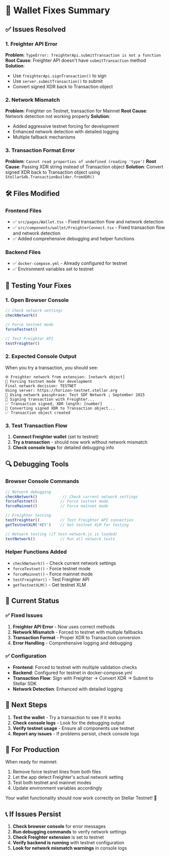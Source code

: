 # 🔧 Wallet Fixes Summary

## ✅ Issues Resolved

### 1. Freighter API Error
**Problem**: `TypeError: freighterApi.submitTransaction is not a function`
**Root Cause**: Freighter API doesn't have `submitTransaction` method
**Solution**: 
- Use `freighterApi.signTransaction()` to sign
- Use `server.submitTransaction()` to submit
- Convert signed XDR back to Transaction object

### 2. Network Mismatch
**Problem**: Freighter on Testnet, transaction for Mainnet
**Root Cause**: Network detection not working properly
**Solution**:
- Added aggressive testnet forcing for development
- Enhanced network detection with detailed logging
- Multiple fallback mechanisms

### 3. Transaction Format Error
**Problem**: `Cannot read properties of undefined (reading 'type')`
**Root Cause**: Passing XDR string instead of Transaction object
**Solution**: Convert signed XDR back to Transaction object using `StellarSdk.TransactionBuilder.fromXDR()`

## 🛠️ Files Modified

### Frontend Files
- ✅ `src/pages/Wallet.tsx` - Fixed transaction flow and network detection
- ✅ `src/components/wallet/FreighterConnect.tsx` - Fixed transaction flow and network detection
- ✅ Added comprehensive debugging and helper functions

### Backend Files
- ✅ `docker-compose.yml` - Already configured for testnet
- ✅ Environment variables set to testnet

## 🧪 Testing Your Fixes

### 1. Open Browser Console
```javascript
// Check network settings
checkNetwork()

// Force testnet mode
forceTestnet()

// Test Freighter API
testFreighter()
```

### 2. Expected Console Output
When you try a transaction, you should see:
```
🌐 Freighter network from extension: [network object]
🔧 Forcing testnet mode for development
Final network decision: TESTNET
Using server: https://horizon-testnet.stellar.org
🔧 Using network passphrase: Test SDF Network ; September 2015
🔐 Signing transaction with Freighter...
✅ Transaction signed, XDR length: [number]
🔄 Converting signed XDR to Transaction object...
✅ Transaction object created
```

### 3. Test Transaction Flow
1. **Connect Freighter wallet** (set to testnet)
2. **Try a transaction** - should now work without network mismatch
3. **Check console logs** for detailed debugging info

## 🔍 Debugging Tools

### Browser Console Commands
```javascript
// Network debugging
checkNetwork()           // Check current network settings
forceTestnet()          // Force testnet mode
forceMainnet()          // Force mainnet mode

// Freighter testing
testFreighter()         // Test Freighter API connection
getTestnetXLM('KEY')    // Get testnet XLM for testing

// Network testing (if test-network.js is loaded)
testNetwork()           // Run all network tests
```

### Helper Functions Added
- `checkNetwork()` - Check current network settings
- `forceTestnet()` - Force testnet mode
- `forceMainnet()` - Force mainnet mode
- `testFreighter()` - Test Freighter API
- `getTestnetXLM()` - Get testnet XLM

## 🚀 Current Status

### ✅ Fixed Issues
1. **Freighter API Error** - Now uses correct methods
2. **Network Mismatch** - Forced to testnet with multiple fallbacks
3. **Transaction Format** - Proper XDR to Transaction conversion
4. **Error Handling** - Comprehensive logging and debugging

### ✅ Configuration
- **Frontend**: Forced to testnet with multiple validation checks
- **Backend**: Configured for testnet in docker-compose.yml
- **Transaction Flow**: Sign with Freighter → Convert XDR → Submit to Stellar SDK
- **Network Detection**: Enhanced with detailed logging

## 🎯 Next Steps

1. **Test the wallet** - Try a transaction to see if it works
2. **Check console logs** - Look for the debugging output
3. **Verify testnet usage** - Ensure all components use testnet
4. **Report any issues** - If problems persist, check console logs

## 🔄 For Production

When ready for mainnet:
1. Remove force testnet lines from both files
2. Let the app detect Freighter's actual network setting
3. Test both testnet and mainnet modes
4. Update environment variables accordingly

Your wallet functionality should now work correctly on Stellar Testnet! 🎉

## 📞 If Issues Persist

1. **Check browser console** for error messages
2. **Run debugging commands** to verify network settings
3. **Check Freighter extension** is set to testnet
4. **Verify backend is running** with testnet configuration
5. **Look for network mismatch warnings** in console logs
